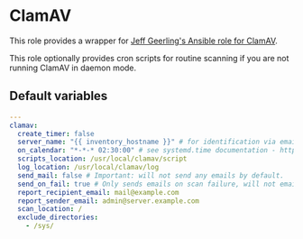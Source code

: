 # ClamAV
This role provides a wrapper for [Jeff Geerling's Ansible role for ClamAV](https://github.com/geerlingguy/ansible-role-clamav).

This role optionally provides cron scripts for routine scanning if you are not running ClamAV in daemon mode.

<!--TOC-->
<!--ENDTOC-->

<!--ROLEVARS-->
## Default variables
```yaml
---
clamav:
  create_timer: false
  server_name: "{{ inventory_hostname }}" # for identification via email, defaults to Ansible inventory name.
  on_calendar: "*-*-* 02:30:00" # see systemd.time documentation - https://www.freedesktop.org/software/systemd/man/latest/systemd.time.html#Calendar%20Events
  scripts_location: /usr/local/clamav/script
  log_location: /usr/local/clamav/log
  send_mail: false # Important: will not send any emails by default.
  send_on_fail: true # Only sends emails on scan failure, will not email for successful scans.
  report_recipient_email: mail@example.com
  report_sender_email: admin@server.example.com
  scan_location: /
  exclude_directories:
    - /sys/

```

<!--ENDROLEVARS-->
